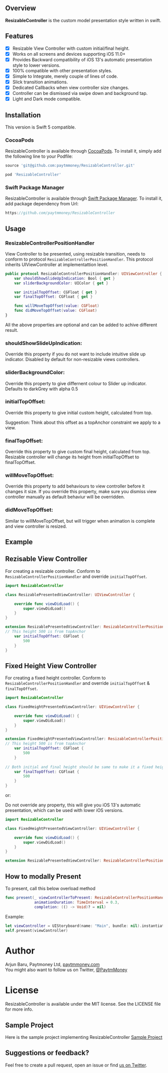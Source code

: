 ## Overview

**ResizableController** is the custom model presentation style written in swift.

## Features

- [X] Resizable View Controller with custom initial/final height.
- [X] Works on all screens and devices supporting iOS 11.0+
- [X] Provides Backward compatibility of iOS 13's automatic presentation style to lower versions.
- [X] 100% compatible with other presentation styles.
- [X] Simple to Integrate, merely couple of lines of code.
- [X] Slick transition animations.
- [X] Dedicated Callbacks when view controller size changes.
- [X] Controller can be dismissed via swipe down and background tap.
- [X] Light and Dark mode compatible.

## Installation
This version is Swift 5 compatible.

### CocoaPods

ResizableController is available through [CocoaPods](http://cocoapods.org). To install
it, simply add the following line to your Podfile:

```ruby
source 'git@github.com:paytmmoney/ResizableController.git'

pod 'ResizableController'
```

### Swift Package Manager

ResizableController is available through [Swift Package Manager](https://swift.org/package-manager/). To install
it, add package dependency from Url:

```swift
https://github.com/paytmmoney/ResizableController
```

## Usage
### ResizableControllerPositionHandler
View Controller to be presented, using resizable transition,  needs to conform to protocol  `ResizableControllerPositionHandler`. This protocol inherits UIViewController at implementattion level.

```swift
public protocol ResizableControllerPositionHandler: UIViewController {
    var shouldShowSlideUpIndication: Bool { get }
    var sliderBackgroundColor: UIColor { get }

    var initialTopOffset: CGFloat { get }
    var finalTopOffset: CGFloat { get }

    func willMoveTopOffset(value: CGFloat)
    func didMoveTopOffset(value: CGFloat)
}
```
All the above properties are optional and can be added to achive different result.

### shouldShowSlideUpIndication:

Override this property if you do not want to include intuitive slide up indicator. Disabled by default for non-resizable views controllers.

### sliderBackgroundColor:

Override this property to give differnent colour to Slider up indicator. Defaults to darkGrey with alpha 0.5

### initialTopOffset:

Override this property to give initial custom height, calculated from top.

Suggestion: Think about this offset as a topAnchor constraint we apply to a view.


### finalTopOffset:

Override this property to give custom final height, calculated from top. Resizable controller will change its height from initialTopOffset to finalTopOffset.

### willMoveTopOffset:

Override this property to add behaviours to view controller before it changes it size.
If you override this property, make sure you dismiss view controller manually as default behaviur will be overridden.

### didMoveTopOffset:
Similar to willMoveTopOffset, but will trigger when animation is complete and view controller is resized.


## Example

## Rezisable View Controller

For creating a resizable controller.  Conform to `ResizableControllerPositionHandler` and override `initialTopOffset`. 

```swift
import ResizableController

class ResizablePresentedViewController: UIViewController {

    override func viewDidLoad() {
        super.viewDidLoad()
    }
}

extension ResizablePresentedViewController: ResizableControllerPositionHandler {
// This height 500 is from topAnchor
    var initialTopOffset: CGFloat {
        500
    }
}
```

## Fixed Height View Controller

For creating a fixed height controller.  Conform to `ResizableControllerPositionHandler` and override `initialTopOffset` &  `finalTopOffset`. 

```swift
import ResizableController

class FixedHeightPresentedViewController: UIViewController {

    override func viewDidLoad() {
        super.viewDidLoad()
    }
}

extension FixedHeightPresentedViewController: ResizableControllerPositionHandler {
// This height 500 is from topAnchor
    var initialTopOffset: CGFloat {
        500
    }
    
// Both initial and final height should be same to make it a fixed height controller
    var finalTopOffset: CGFloat {
        500
    }
}
```

or:

Do not override any property, this will give you iOS 13's automatic presentation, which can be used with lower iOS versions.

```swift
import ResizableController

class FixedHeightPresentedViewController: UIViewController {

    override func viewDidLoad() {
        super.viewDidLoad()
    }
}

extension ResizablePresentedViewController: ResizableControllerPositionHandler {}
```

## How to modally Present

To present, call this below overload method

```swift
func present(_ viewControllerToPresent: ResizableControllerPositionHandler,
             animationDuration: TimeInterval = 0.3,
             completion: (() -> Void)? = nil)
```
Example:

```swift
let viewController = UIStoryboard(name: "Main", bundle: nil).instantiateViewController(identifier: "ResizablePresentedViewController") as ResizablePresentedViewController
self.present(viewController)
```

# Author

Arjun Baru, Paytmoney Ltd, [paytmmoney.com](https://www.paytmmoney.com/)<br>
You might also want to follow us on Twitter, [@PaytmMoney](https://twitter.com/PaytmMoney)

# License

ResizableController is available under the MIT license. See the LICENSE file for more info.

## Sample Project

Here is the sample project implementing ResizableController [Sample Project](TBD)

## Suggestions or feedback?

Feel free to create a pull request, open an issue or find [us on Twitter](https://twitter.com/PaytmMoney).


